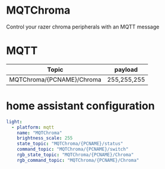 # MQTChroma
Control your razer chroma peripherals with an MQTT message

# MQTT
| Topic        |payload |
| ------------- |:-------------:|
|MQTChroma/{PCNAME}/Chroma| 255,255,255 |

# home assistant configuration
```yaml
light:
  - platform: mqtt
    name: "MQTChroma"
    brightness_scale: 255
    state_topic: "MQTChroma/{PCNAME}/status"
    command_topic: "MQTChroma/{PCNAME}/switch"
    rgb_state_topic: "MQTChroma/{PCNAME}/Chroma"
    rgb_command_topic: "MQTChroma/{PCNAME}/Chroma"
```
